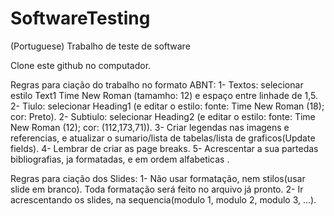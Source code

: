# SoftwareTesting
(Portuguese) Trabalho de teste de software

Clone este github no computador.

Regras para ciação do trabalho no formato ABNT:
  1- Textos: selecionar estilo Text1 Time New Roman (tamamho: 12) e espaço entre linhade de 1,5.
  2- Tiulo: selecionar Heading1 (e editar o estilo: fonte: Time New Roman (18); cor: Preto).
  2- Subtiulo: selecionar Heading2 (e editar o estilo: fonte: Time New Roman (12); cor: (112,173,71)).
  3- Criar legendas nas imagens e referencias, e atualizar o sumario/lista de tabelas/lista de graficos(Update fields).
  4- Lembrar de criar as page breaks.
  5- Acrescentar a sua partedas bibliografias, ja formatadas, e em ordem alfabeticas .

Regras para ciação dos Slides:
  1- Não usar formatação, nem stilos(usar slide em branco). Toda formatação será feito no arquivo já pronto.
  2- Ir acrescentando os slides, na sequencia(modulo 1, modulo 2, modulo 3, ...).
